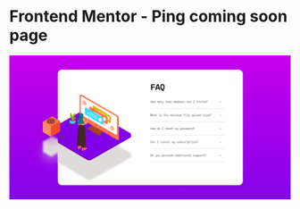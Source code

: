 # Frontend Mentor - Ping coming soon page

![Design preview for the FAQ accordion card coding challenge](https://github.com/sarahmhd/Front-End-challenges/blob/main/faq-accordion-card-main/design/design.png)

